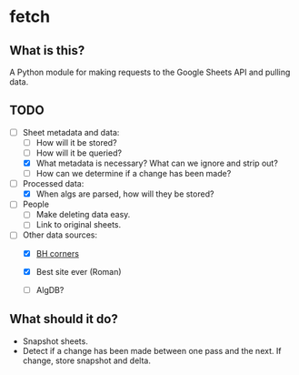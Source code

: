 # fetch

## What is this?

A Python module for making requests to the Google Sheets API and pulling data.

## TODO

- [ ] Sheet metadata and data:
    - [ ] How will it be stored?
    - [ ] How will it be queried?
    - [x] What metadata is necessary? What can we ignore and strip out?
    - [ ] How can we determine if a change has been made?
- [ ] Processed data:
    - [x] When algs are parsed, how will they be stored?
- [ ] People
    - [ ] Make deleting data easy.
    - [ ] Link to original sheets.
- [ ] Other data sources:
    - [x] [BH corners](http://www.speedcubing.com/chris/bhcorners.html)
    - [x] Best site ever (Roman)
    - [ ] AlgDB?
    
    
## What should it do?

- Snapshot sheets.
- Detect if a change has been made between one pass and the next. If change, store snapshot and delta.

